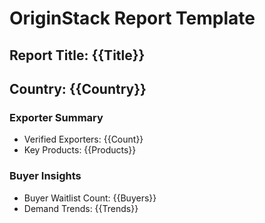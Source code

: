 # OriginStack Report Template

## Report Title: {{Title}}
## Country: {{Country}}

### Exporter Summary
- Verified Exporters: {{Count}}
- Key Products: {{Products}}

### Buyer Insights
- Buyer Waitlist Count: {{Buyers}}
- Demand Trends: {{Trends}}
